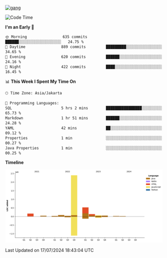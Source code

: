 <!-- [<img src='https://dev.karakun.com/assets/posts/2018-09-16-jc-java-article/3duke_suspects.jpg' alt='java'>](https://github.com/yeahbutstill) -->
[<img src='https://asset-2.tstatic.net/tribunnewswiki/foto/bank/images/Mozart.jpg' alt='gang'>](https://github.com/yeahbutstill)

<!--START_SECTION:waka-->
![Code Time](http://img.shields.io/badge/Code%20Time-2%2C743%20hrs%2029%20mins-blue)

**I'm an Early 🐤** 

```text
🌞 Morning                635 commits         ██████░░░░░░░░░░░░░░░░░░░   24.75 % 
🌆 Daytime                889 commits         █████████░░░░░░░░░░░░░░░░   34.65 % 
🌃 Evening                620 commits         ██████░░░░░░░░░░░░░░░░░░░   24.16 % 
🌙 Night                  422 commits         ████░░░░░░░░░░░░░░░░░░░░░   16.45 % 
```


📊 **This Week I Spent My Time On** 

```text
🕑︎ Time Zone: Asia/Jakarta

💬 Programming Languages: 
SQL                      5 hrs 2 mins        ████████████████░░░░░░░░░   65.73 % 
Markdown                 1 hr 51 mins        ██████░░░░░░░░░░░░░░░░░░░   24.28 % 
YAML                     42 mins             ██░░░░░░░░░░░░░░░░░░░░░░░   09.12 % 
Properties               1 min               ░░░░░░░░░░░░░░░░░░░░░░░░░   00.27 % 
Java Properties          1 min               ░░░░░░░░░░░░░░░░░░░░░░░░░   00.25 % 
```

**Timeline**

![Lines of Code chart](https://raw.githubusercontent.com/yeahbutstill/yeahbutstill/main/assets/bar_graph.png)


 Last Updated on 17/07/2024 18:43:04 UTC
<!--END_SECTION:waka-->
